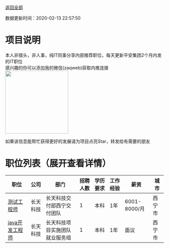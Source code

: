[返回全部](https://github.com/zaqweb/PA-IT-JOBS/)

数据更新时间：2020-02-13 22:57:50
# 项目说明

本人非猎头，非人事，纯IT同事分享内部推荐职位，每天更新平安集团2个月内发的IT职位  
感兴趣的你可以添加我的微信(zaqweb)获取内推连接  
<img src="https://github.com/zaqweb/PA-IT-JOBS/blob/master/WechatICode.jpeg"  height="200" width="200">

如果该信息能帮忙获得更好的发展请为项目点亮Star，转发给有需要的朋友
# 职位列表（展开查看详情）

|职位|公司|部门|招聘人数|学历要求|工作经验|薪资|城市|
|---|---|---|---|---|---|---|---|
|[测试工程师](../detail/028EE58220914474B70EF9275481CF44.md)|长天科技|长天科技交付部西宁交付团队|1|本科|1年|6001-8000/月|西宁市|
|[java开发工程师](../detail/33A10FDE4ECE4346A807F474ABC123A4.md)|长天科技|长天科技项目实施团队就业服务组|1|本科|1年|面议|西宁市|




